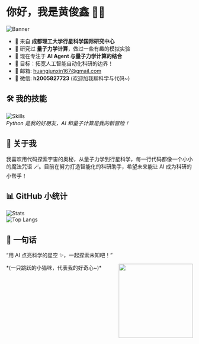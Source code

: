 # 你好，我是黄俊鑫 👋✨
![Banner](https://th.bing.com/th/id/OIP.NCjRipLKkVX0Q-RvQSS7KgHaEK?pid=ImgDet&w=474&h=266&rs=1)


- 🏫 来自 **成都理工大学行星科学国际研究中心**  
- 🔬 研究过 **量子力学计算**，做过一些有趣的模拟实验  
- 🤖 现在专注于 **AI Agent 与量子力学计算的结合**  
- 🌌 目标：拓宽人工智能自动化科研的边界！  
- 📧 邮箱: [huangjunxin167@gmail.com](mailto:huangjunxin167@gmail.com)  
- 💬 微信: **h2005827723** (欢迎加我聊科学与代码~)  

## 🛠 我的技能
![Skills](https://skillicons.dev/icons?i=python,ai,quantum,tensorflow,pytorch,git)  
*Python 是我的好朋友，AI 和量子计算是我的新冒险！*

## 🌟 关于我
我喜欢用代码探索宇宙的奥秘，从量子力学到行星科学，每一行代码都像一个小小的魔法咒语 🪄。目前在努力打造智能化的科研助手，希望未来能让 AI 成为科研的小帮手！  

## 📊 GitHub 小统计
![Stats](https://github-readme-stats.vercel.app/api?username=cooperhuang1&show_icons=true&theme=aurora)  
![Top Langs](https://github-readme-stats.vercel.app/api/top-langs/?username=cooperhuang1&layout=compact&theme=aurora)    

## 🐾 一句话
“用 AI 点亮科学的星空 ✨，一起探索未知吧！”

<img align="right" src="https://media.giphy.com/media/LmNwrBhejkK9EFP504/giphy.gif" width="200"/>  
*(一只跳跃的小猫咪，代表我的好奇心~)*
